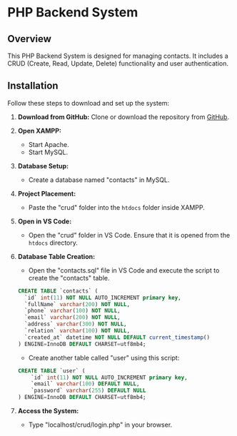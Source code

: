 # PHP Backend System

## Overview

This PHP Backend System is designed for managing contacts. It includes a CRUD (Create, Read, Update, Delete) functionality and user authentication.

## Installation

Follow these steps to download and set up the system:

1. **Download from GitHub:** Clone or download the repository from [GitHub](https://github.com/your-username/your-repo).

2. **Open XAMPP:**
    - Start Apache.
    - Start MySQL.

3. **Database Setup:**
    - Create a database named "contacts" in MySQL.

4. **Project Placement:**
    - Paste the "crud" folder into the `htdocs` folder inside XAMPP.

5. **Open in VS Code:**
    - Open the "crud" folder in VS Code. Ensure that it is opened from the `htdocs` directory.

6. **Database Table Creation:**
    - Open the "contacts.sql" file in VS Code and execute the script to create the "contacts" table.
    ```sql
    CREATE TABLE `contacts` (
      `id` int(11) NOT NULL AUTO_INCREMENT primary key,
      `fullName` varchar(200) NOT NULL,
      `phone` varchar(100) NOT NULL,
      `email` varchar(200) NOT NULL,
      `address` varchar(300) NOT NULL,
      `relation` varchar(100) NOT NULL,
      `created_at` datetime NOT NULL DEFAULT current_timestamp()
    ) ENGINE=InnoDB DEFAULT CHARSET=utf8mb4;
    ```

    - Create another table called "user" using this script:
    ```sql
    CREATE TABLE `user` (
        `id` int(11) NOT NULL AUTO_INCREMENT primary key,
        `email` varchar(100) DEFAULT NULL,
        `password` varchar(255) DEFAULT NULL
    ) ENGINE=InnoDB DEFAULT CHARSET=utf8mb4;
    ```

7. **Access the System:**
    - Type "localhost/crud/login.php" in your browser.
